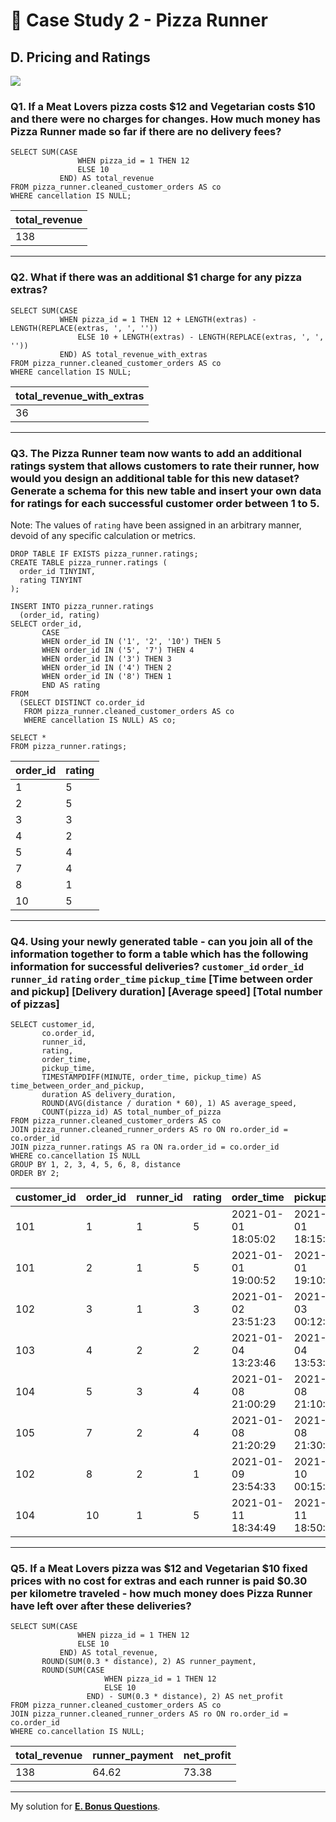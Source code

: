 # :pizza: Case Study 2 - Pizza Runner

## D. Pricing and Ratings

<picture>
  <img src="https://img.shields.io/badge/mysql-005C84?style=for-the-badge&logo=mysql&logoColor=white">
</picture>

### Q1. If a Meat Lovers pizza costs $12 and Vegetarian costs $10 and there were no charges for changes. How much money has Pizza Runner made so far if there are no delivery fees?
```mysql
SELECT SUM(CASE
               WHEN pizza_id = 1 THEN 12
               ELSE 10
           END) AS total_revenue
FROM pizza_runner.cleaned_customer_orders AS co
WHERE cancellation IS NULL;
```
| total_revenue |
|---------------|
| 138           |

---
### Q2. What if there was an additional $1 charge for any pizza extras?
```mysql
SELECT SUM(CASE
	       WHEN pizza_id = 1 THEN 12 + LENGTH(extras) - LENGTH(REPLACE(extras, ', ', ''))
               ELSE 10 + LENGTH(extras) - LENGTH(REPLACE(extras, ', ', ''))
           END) AS total_revenue_with_extras
FROM pizza_runner.cleaned_customer_orders AS co
WHERE cancellation IS NULL;
```
| total_revenue_with_extras |
|---------------------------|
| 36                        |

---
### Q3. The Pizza Runner team now wants to add an additional ratings system that allows customers to rate their runner, how would you design an additional table for this new dataset? Generate a schema for this new table and insert your own data for ratings for each successful customer order between 1 to 5.
Note: The values of `rating` have been assigned in an arbitrary manner, devoid of any specific calculation or metrics.
```mysql
DROP TABLE IF EXISTS pizza_runner.ratings;
CREATE TABLE pizza_runner.ratings (
  order_id TINYINT, 
  rating TINYINT
);

INSERT INTO pizza_runner.ratings 
  (order_id, rating)
SELECT order_id,
       CASE 
	   WHEN order_id IN ('1', '2', '10') THEN 5
	   WHEN order_id IN ('5', '7') THEN 4
	   WHEN order_id IN ('3') THEN 3
	   WHEN order_id IN ('4') THEN 2
	   WHEN order_id IN ('8') THEN 1 
       END AS rating
FROM
  (SELECT DISTINCT co.order_id
   FROM pizza_runner.cleaned_customer_orders AS co
   WHERE cancellation IS NULL) AS co;

SELECT *
FROM pizza_runner.ratings;
```
| order_id | rating |
|----------|--------|
| 1        | 5      |
| 2        | 5      |
| 3        | 3      |
| 4        | 2      |
| 5        | 4      |
| 7        | 4      |
| 8        | 1      |
| 10       | 5      |

---
### Q4. Using your newly generated table - can you join all of the information together to form a table which has the following information for successful deliveries? `customer_id` `order_id` `runner_id` `rating` `order_time` `pickup_time` [Time between order and pickup] [Delivery duration] [Average speed] [Total number of pizzas]
```mysql
SELECT customer_id, 
       co.order_id, 
       runner_id,
       rating,
       order_time,
       pickup_time,
       TIMESTAMPDIFF(MINUTE, order_time, pickup_time) AS time_between_order_and_pickup,
       duration AS delivery_duration,
       ROUND(AVG(distance / duration * 60), 1) AS average_speed,
       COUNT(pizza_id) AS total_number_of_pizza  
FROM pizza_runner.cleaned_customer_orders AS co
JOIN pizza_runner.cleaned_runner_orders AS ro ON ro.order_id = co.order_id
JOIN pizza_runner.ratings AS ra ON ra.order_id = co.order_id
WHERE co.cancellation IS NULL
GROUP BY 1, 2, 3, 4, 5, 6, 8, distance
ORDER BY 2;
```
| customer_id | order_id | runner_id | rating | order_time          | pickup_time         | time_between_order_and_pickup | delivery_duration | average_speed | total_number_of_pizza |
|-------------|----------|-----------|--------|---------------------|---------------------|-------------------------------|-------------------|---------------|-----------------------|
| 101         | 1        | 1         | 5      | 2021-01-01 18:05:02 | 2021-01-01 18:15:34 | 10                            | 32                | 37.5          | 1                     |
| 101         | 2        | 1         | 5      | 2021-01-01 19:00:52 | 2021-01-01 19:10:54 | 10                            | 27                | 44.4          | 1                     |
| 102         | 3        | 1         | 3      | 2021-01-02 23:51:23 | 2021-01-03 00:12:37 | 21                            | 20                | 40.2          | 2                     |
| 103         | 4        | 2         | 2      | 2021-01-04 13:23:46 | 2021-01-04 13:53:03 | 29                            | 40                | 35.1          | 3                     |
| 104         | 5        | 3         | 4      | 2021-01-08 21:00:29 | 2021-01-08 21:10:57 | 10                            | 15                | 40            | 1                     |
| 105         | 7        | 2         | 4      | 2021-01-08 21:20:29 | 2021-01-08 21:30:45 | 10                            | 25                | 60            | 1                     |
| 102         | 8        | 2         | 1      | 2021-01-09 23:54:33 | 2021-01-10 00:15:02 | 20                            | 15                | 93.6          | 1                     |
| 104         | 10       | 1         | 5      | 2021-01-11 18:34:49 | 2021-01-11 18:50:20 | 15                            | 10                | 60            | 2                     |


---
### Q5. If a Meat Lovers pizza was $12 and Vegetarian $10 fixed prices with no cost for extras and each runner is paid $0.30 per kilometre traveled - how much money does Pizza Runner have left over after these deliveries?
```mysql
SELECT SUM(CASE
               WHEN pizza_id = 1 THEN 12
               ELSE 10
           END) AS total_revenue,
       ROUND(SUM(0.3 * distance), 2) AS runner_payment,
       ROUND(SUM(CASE
                     WHEN pizza_id = 1 THEN 12
                     ELSE 10
                 END) - SUM(0.3 * distance), 2) AS net_profit
FROM pizza_runner.cleaned_customer_orders AS co
JOIN pizza_runner.cleaned_runner_orders AS ro ON ro.order_id = co.order_id
WHERE co.cancellation IS NULL;
```
| total_revenue | runner_payment | net_profit |
|---------------|----------------|------------|
| 138           | 64.62          | 73.38      |

---
My solution for **[E. Bonus Questions](E.%20Bonus%20Questions.md)**.
